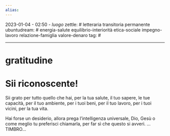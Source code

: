 ```yaml
---
alias: 
---
```

2023-01-04 - 02:50 - *luogo*
zettle: # letteraria transitoria permanente
ubuntudream: # energia-salute equilibrio-interiorità etica-sociale impegno-lavoro relazione-famiglia valore-denaro 
tag: #

---
# gratitudine

# Sii riconoscente!

Sii grato per tutto quello che hai, per la tua salute, il tuo sapere, le tue capacità, per il tuo ambiente, per i tuoi beni, per il tuo lavoro, per i tuoi vicini, per la tua vita.

Hai forse un desiderio, allora prega l’intelligenza universale, Dio, Gesù o come meglio tu preferisci chiamarla, per far sì che questo si avveri. …TIMBRO…
